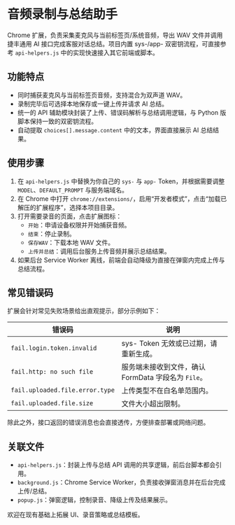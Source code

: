# 音频录制与总结助手

Chrome 扩展，负责采集麦克风与当前标签页/系统音频，导出 WAV 文件并调用捷丰通用 AI 接口完成客服对话总结。项目内置 sys-/app- 双密钥流程，可直接参考 `api-helpers.js` 中的实现快速接入其它前端或脚本。

## 功能特点
- 同时捕获麦克风与当前标签页音频，支持混合为双声道 WAV。
- 录制完毕后可选择本地保存或一键上传并请求 AI 总结。
- 统一的 API 辅助模块封装了上传、错误码解析与总结调用逻辑，与 Python 版脚本保持一致的双密钥流程。
- 自动提取 `choices[].message.content` 中的文本，界面直接展示 AI 总结结果。

## 使用步骤
1. 在 `api-helpers.js` 中替换为你自己的 `sys-` 与 `app-` Token，并根据需要调整 `MODEL`、`DEFAULT_PROMPT` 与服务端域名。
2. 在 Chrome 中打开 `chrome://extensions/`，启用“开发者模式”，点击“加载已解压的扩展程序”，选择本项目目录。
3. 打开需要录音的页面，点击扩展图标：
   - `开始`：申请设备权限并开始捕获音频。
   - `结束`：停止录制。
   - `保存WAV`：下载本地 WAV 文件。
   - `上传并总结`：调用后台服务上传音频并展示总结结果。
4. 如果后台 Service Worker 离线，前端会自动降级为直接在弹窗内完成上传与总结流程。

## 常见错误码
扩展会针对常见失败场景给出直观提示，部分示例如下：

| 错误码 | 说明 |
| ------ | ---- |
| `fail.login.token.invalid` | sys- Token 无效或已过期，请重新生成。 |
| `fail.http: no such file` | 服务端未接收到文件，确认 FormData 字段名为 `File`。 |
| `fail.uploaded.file.error.type` | 上传类型不在白名单范围内。 |
| `fail.uploaded.file.size` | 文件大小超出限制。 |

除此之外，接口返回的错误消息也会直接透传，方便排查部署或网络问题。

## 关联文件
- `api-helpers.js`：封装上传与总结 API 调用的共享逻辑，前后台脚本都会引用。
- `background.js`：Chrome Service Worker，负责接收弹窗消息并在后台完成上传/总结。
- `popup.js`：弹窗逻辑，控制录音、降级上传及结果展示。

欢迎在现有基础上拓展 UI、录音策略或总结模板。
